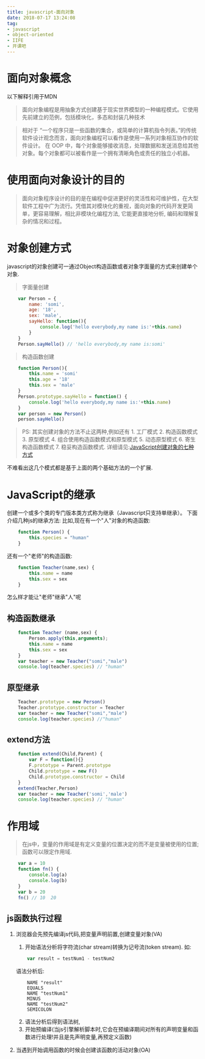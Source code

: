 ```yaml
---
title: javascript-面向对象
date: 2018-07-17 13:24:08
tag:
- javascript
- object-oriented
- IIFE
- 开课吧
---
```


# 面向对象概念
以下解释引用于MDN

> 面向对象编程是用抽象方式创建基于现实世界模型的一种编程模式。它使用先前建立的范例，包括模块化，多态和封装几种技术

> 相对于 “一个程序只是一些函数的集合，或简单的计算机指令列表。”的传统软件设计观念而言，面向对象编程可以看作是使用一系列对象相互协作的软件设计。 在 OOP 中，每个对象能够接收消息，处理数据和发送消息给其他对象。每个对象都可以被看作是一个拥有清晰角色或责任的独立小机器。

# 使用面向对象设计的目的

> 面向对象程序设计的目的是在编程中促进更好的灵活性和可维护性，在大型软件工程中广为流行。凭借其对模块化的重视，面向对象的代码开发更简单，更容易理解，相比非模块化编程方法, 它能更直接地分析, 编码和理解复杂的情况和过程。

# 对象创建方式
javascript的对象创建可一通过Object构造函数或者对象字面量的方式来创建单个对象.

> 字面量创建
```javascript
    var Person = {
        name: 'somi',
        age: '18',
        sex: 'male',
        sayHello: function(){
            console.log('hello everybody,my name is:'+this.name)
        }
    }
    Person.sayHello() // 'hello everybody,my name is:somi'
```

> 构造函数创建
```javascript
    function Person(){
        this.name = 'somi'
        this.age = '18'
        this.sex = 'male'
    }
    Person.prototype.sayHello = function() {
        console.log('hello everybody,my name is:'+this.name)
    }
    var person = new Person()
    person.sayHello()
```
> PS: 其实创建对象的方法不止这两种,例如还有 1. 工厂模式 2. 构造函数模式 3. 原型模式 4. 组合使用构造函数模式和原型模式 5. 动态原型模式 6. 寄生构造函数模式 7. 稳妥构造函数模式. 详细请见:[JavaScript创建对象的七种方式](https://xxxgitone.github.io/2017/06/10/JavaScript%E5%88%9B%E5%BB%BA%E5%AF%B9%E8%B1%A1%E7%9A%84%E4%B8%83%E7%A7%8D%E6%96%B9%E5%BC%8F/)

不难看出这几个模式都是基于上面的两个基础方法的一个扩展.


# JavaScript的继承
创建一个或多个类的专门版本类方式称为继承（Javascript只支持单继承）。
下面介绍几种js的继承方法:
比如,现在有一个"人"对象的构造函数:
```javascript
    function Person() {
        this.species = "human"
    }
```
还有一个"老师"的构造函数: 
```javascript
    function Teacher(name,sex) {
        this.name = name
        this.sex = sex
    }
```
怎么样才能让"老师"继承"人"呢
## 构造函数继承
```javascript
    function Teacher (name,sex) {
        Person.apply(this,arguments);
        this.name = name
        this.sex = sex
    }
    var teacher = new Teacher("somi","male")
    console.log(teacher.species) // "human"
```
## 原型继承
```javascript
    Teacher.prototype = new Person()
    Teacher.prototype.constructor = Teacher
    var teacher = new Teacher("somi","male")
    console.log(teacher.species) //"human"
```
## extend方法
```javascript
    function extend(Child,Parent) {
        var F = function(){}
        F.prototype = Parent.prototype
        Child.prototype = new F()
        Child.prototype.constructor = Child
    }
    extend(Teacher,Person)
    var teacher = new Teacher('somi','male')
    console.log(teacher.species) // "human"
```

# 作用域
> 在js中，变量的作用域是有定义变量的位置决定的而不是变量被使用的位置;函数可以限定作用域.

```javascript
    var a = 10 
    function fn() {
        console.log(a)
        console.log(b)
    }
    var b = 20
    fn() // 10  20
```

## js函数执行过程

1. 浏览器会先预先编译js代码,把变量声明前置,创建变量对象(VA)
    1. 开始语法分析将字符流(char stream)转换为记号流(token stream).
    如:

    ```javascript
        var result = testNum1 - testNum2
    ```

    语法分析后:

    ```
        NAME "result"
        EQUALS
        NAME "testNum1"
        MINUS
        NAME "testNum2"
        SEMICOLON
    ```

    2. 语法分析后得到语法树,
    3. 开始预编译(当js引擎解析脚本时,它会在预编译期间对所有的声明变量和函数进行处理!并且是先声明变量,再预定义函数)
2. 当遇到开始调用函数的时候会创建该函数的活动对象(OA)
